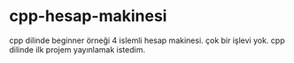# cpp-hesap-makinesi
cpp dilinde beginner örneği 4 islemli hesap makinesi.
çok bir işlevi yok. cpp dilinde ilk projem yayınlamak istedim.
